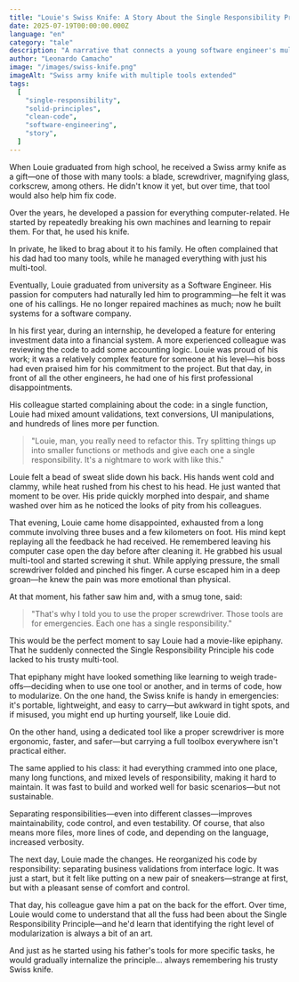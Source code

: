 ```yaml
---
title: "Louie's Swiss Knife: A Story About the Single Responsibility Principle"
date: 2025-07-19T00:00:00.000Z
language: "en"
category: "tale"
description: "A narrative that connects a young software engineer's multi-tool with the Single Responsibility Principle in code."
author: "Leonardo Camacho"
image: "/images/swiss-knife.png"
imageAlt: "Swiss army knife with multiple tools extended"
tags:
  [
    "single-responsibility",
    "solid-principles",
    "clean-code",
    "software-engineering",
    "story",
  ]
---
```


When Louie graduated from high school, he received a Swiss army knife as a gift—one of those with many tools: a blade, screwdriver, magnifying glass, corkscrew, among others. He didn't know it yet, but over time, that tool would also help him fix code.

Over the years, he developed a passion for everything computer-related. He started by repeatedly breaking his own machines and learning to repair them. For that, he used his knife.

In private, he liked to brag about it to his family. He often complained that his dad had too many tools, while he managed everything with just his multi-tool.

Eventually, Louie graduated from university as a Software Engineer. His passion for computers had naturally led him to programming—he felt it was one of his callings. He no longer repaired machines as much; now he built systems for a software company.

In his first year, during an internship, he developed a feature for entering investment data into a financial system. A more experienced colleague was reviewing the code to add some accounting logic. Louie was proud of his work; it was a relatively complex feature for someone at his level—his boss had even praised him for his commitment to the project. But that day, in front of all the other engineers, he had one of his first professional disappointments.

His colleague started complaining about the code: in a single function, Louie had mixed amount validations, text conversions, UI manipulations, and hundreds of lines more per function.

> "Louie, man, you really need to refactor this. Try splitting things up into smaller functions or methods and give each one a single responsibility. It's a nightmare to work with like this."

Louie felt a bead of sweat slide down his back. His hands went cold and clammy, while heat rushed from his chest to his head. He just wanted that moment to be over. His pride quickly morphed into despair, and shame washed over him as he noticed the looks of pity from his colleagues.

That evening, Louie came home disappointed, exhausted from a long commute involving three buses and a few kilometers on foot. His mind kept replaying all the feedback he had received. He remembered leaving his computer case open the day before after cleaning it. He grabbed his usual multi-tool and started screwing it shut. While applying pressure, the small screwdriver folded and pinched his finger. A curse escaped him in a deep groan—he knew the pain was more emotional than physical.

At that moment, his father saw him and, with a smug tone, said:

> "That's why I told you to use the proper screwdriver. Those tools are for emergencies. Each one has a single responsibility."

This would be the perfect moment to say Louie had a movie-like epiphany. That he suddenly connected the Single Responsibility Principle his code lacked to his trusty multi-tool.

That epiphany might have looked something like learning to weigh trade-offs—deciding when to use one tool or another, and in terms of code, how to modularize. On the one hand, the Swiss knife is handy in emergencies: it's portable, lightweight, and easy to carry—but awkward in tight spots, and if misused, you might end up hurting yourself, like Louie did.

On the other hand, using a dedicated tool like a proper screwdriver is more ergonomic, faster, and safer—but carrying a full toolbox everywhere isn't practical either.

The same applied to his class: it had everything crammed into one place, many long functions, and mixed levels of responsibility, making it hard to maintain. It was fast to build and worked well for basic scenarios—but not sustainable.

Separating responsibilities—even into different classes—improves maintainability, code control, and even testability. Of course, that also means more files, more lines of code, and depending on the language, increased verbosity.

The next day, Louie made the changes. He reorganized his code by responsibility: separating business validations from interface logic. It was just a start, but it felt like putting on a new pair of sneakers—strange at first, but with a pleasant sense of comfort and control.

That day, his colleague gave him a pat on the back for the effort. Over time, Louie would come to understand that all the fuss had been about the Single Responsibility Principle—and he'd learn that identifying the right level of modularization is always a bit of an art.

And just as he started using his father's tools for more specific tasks, he would gradually internalize the principle… always remembering his trusty Swiss knife.
